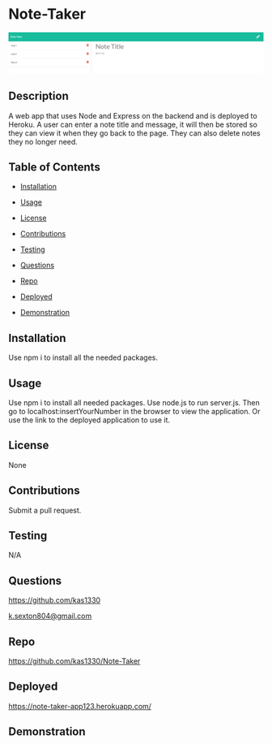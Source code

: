 # Note-Taker
 <img src='noteTaker.PNG' alt='Note Taker screenshot'> 
  
## Description
  
 A web app that uses Node and Express on the backend and is deployed to Heroku. A user can enter a note title and message, it will then be stored so they can view it when they go back to the page. They can also delete notes they no longer need.
  
## Table of Contents


- [Installation](https://github.com/kas1330/Note-Taker#installation)


- [Usage](https://github.com/kas1330/Note-Taker#usage)


- [License](https://github.com/kas1330/Note-Taker#license)


- [Contributions](https://github.com/kas1330/Note-Taker#contributions)


- [Testing](https://github.com/kas1330/Note-Taker#testing)


- [Questions](https://github.com/kas1330/Note-Taker#questions)

- [Repo](https://github.com/kas1330/Note-Taker#repo)

- [Deployed](https://github.com/kas1330/Note-Taker#deployed)

- [Demonstration](https://github.com/kas1330/Note-Taker#demonstration)

## Installation

 Use npm i to install all the needed packages.

## Usage

Use npm i to install all needed packages. Use node.js to run server.js. Then go to localhost:insertYourNumber in the browser to view the application. Or use the link to the deployed application to use it.

## License

 None

## Contributions

 Submit a pull request.

## Testing

N/A

## Questions

 https://github.com/kas1330

 k.sexton804@gmail.com

 ## Repo

 https://github.com/kas1330/Note-Taker

 ## Deployed

 https://note-taker-app123.herokuapp.com/
 
## Demonstration


